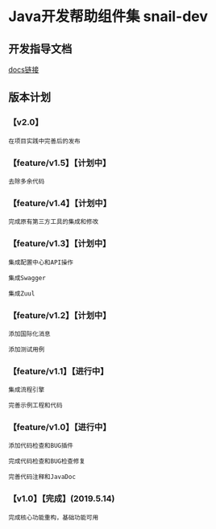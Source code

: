 # Java开发帮助组件集 snail-dev

## 开发指导文档

[docs链接](https://tomsnail.github.io/snail-dev/)

## 版本计划

### 【v2.0】

    在项目实践中完善后的发布
    
### 【feature/v1.5】【计划中】

    去除多余代码

### 【feature/v1.4】【计划中】

    完成原有第三方工具的集成和修改

### 【feature/v1.3】【计划中】

    集成配置中心和API操作
    
    集成Swagger
    
    集成Zuul

### 【feature/v1.2】【计划中】

    添加国际化消息
        
    添加测试用例

### 【feature/v1.1】【进行中】
    
    集成流程引擎
        
    完善示例工程和代码

### 【feature/v1.0】【进行中】

    添加代码检查和BUG插件

    完成代码检查和BUG检查修复
    
    完善代码注释和JavaDoc

### 【v1.0】【完成】(2019.5.14)
    
    完成核心功能重构，基础功能可用








